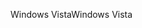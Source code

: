 <span data-ttu-id="e2c62-101">Windows Vista</span><span class="sxs-lookup"><span data-stu-id="e2c62-101">Windows Vista</span></span>